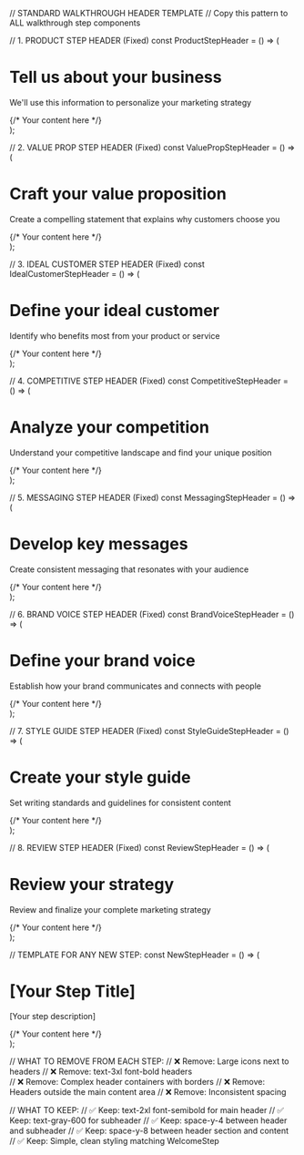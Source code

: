 // STANDARD WALKTHROUGH HEADER TEMPLATE
// Copy this pattern to ALL walkthrough step components

// 1. PRODUCT STEP HEADER (Fixed)
const ProductStepHeader = () => (
  <div className="space-y-8 w-full">
    <div className="space-y-4">
      <h1 className="text-2xl font-semibold text-gray-900">Tell us about your business</h1>
      <p className="text-gray-600">We'll use this information to personalize your marketing strategy</p>
    </div>
    {/* Your content here */}
  </div>
);

// 2. VALUE PROP STEP HEADER (Fixed)
const ValuePropStepHeader = () => (
  <div className="space-y-8 w-full">
    <div className="space-y-4">
      <h1 className="text-2xl font-semibold text-gray-900">Craft your value proposition</h1>
      <p className="text-gray-600">Create a compelling statement that explains why customers choose you</p>
    </div>
    {/* Your content here */}
  </div>
);

// 3. IDEAL CUSTOMER STEP HEADER (Fixed)
const IdealCustomerStepHeader = () => (
  <div className="space-y-8 w-full">
    <div className="space-y-4">
      <h1 className="text-2xl font-semibold text-gray-900">Define your ideal customer</h1>
      <p className="text-gray-600">Identify who benefits most from your product or service</p>
    </div>
    {/* Your content here */}
  </div>
);

// 4. COMPETITIVE STEP HEADER (Fixed)
const CompetitiveStepHeader = () => (
  <div className="space-y-8 w-full">
    <div className="space-y-4">
      <h1 className="text-2xl font-semibold text-gray-900">Analyze your competition</h1>
      <p className="text-gray-600">Understand your competitive landscape and find your unique position</p>
    </div>
    {/* Your content here */}
  </div>
);

// 5. MESSAGING STEP HEADER (Fixed)
const MessagingStepHeader = () => (
  <div className="space-y-8 w-full">
    <div className="space-y-4">
      <h1 className="text-2xl font-semibold text-gray-900">Develop key messages</h1>
      <p className="text-gray-600">Create consistent messaging that resonates with your audience</p>
    </div>
    {/* Your content here */}
  </div>
);

// 6. BRAND VOICE STEP HEADER (Fixed)
const BrandVoiceStepHeader = () => (
  <div className="space-y-8 w-full">
    <div className="space-y-4">
      <h1 className="text-2xl font-semibold text-gray-900">Define your brand voice</h1>
      <p className="text-gray-600">Establish how your brand communicates and connects with people</p>
    </div>
    {/* Your content here */}
  </div>
);

// 7. STYLE GUIDE STEP HEADER (Fixed)
const StyleGuideStepHeader = () => (
  <div className="space-y-8 w-full">
    <div className="space-y-4">
      <h1 className="text-2xl font-semibold text-gray-900">Create your style guide</h1>
      <p className="text-gray-600">Set writing standards and guidelines for consistent content</p>
    </div>
    {/* Your content here */}
  </div>
);

// 8. REVIEW STEP HEADER (Fixed)
const ReviewStepHeader = () => (
  <div className="space-y-8 w-full">
    <div className="space-y-4">
      <h1 className="text-2xl font-semibold text-gray-900">Review your strategy</h1>
      <p className="text-gray-600">Review and finalize your complete marketing strategy</p>
    </div>
    {/* Your content here */}
  </div>
);

// TEMPLATE FOR ANY NEW STEP:
const NewStepHeader = () => (
  <div className="space-y-8 w-full">
    <div className="space-y-4">
      <h1 className="text-2xl font-semibold text-gray-900">[Your Step Title]</h1>
      <p className="text-gray-600">[Your step description]</p>
    </div>
    {/* Your content here */}
  </div>
);

// WHAT TO REMOVE FROM EACH STEP:
// ❌ Remove: Large icons next to headers
// ❌ Remove: text-3xl font-bold headers  
// ❌ Remove: Complex header containers with borders
// ❌ Remove: Headers outside the main content area
// ❌ Remove: Inconsistent spacing

// WHAT TO KEEP:
// ✅ Keep: text-2xl font-semibold for main header
// ✅ Keep: text-gray-600 for subheader
// ✅ Keep: space-y-4 between header and subheader
// ✅ Keep: space-y-8 between header section and content
// ✅ Keep: Simple, clean styling matching WelcomeStep